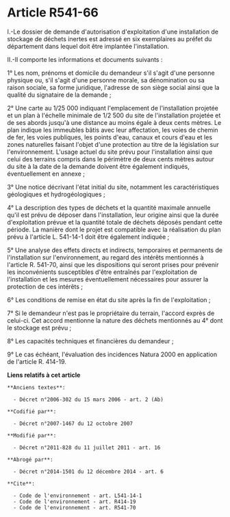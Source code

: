 # Article R541-66

I.-Le dossier de demande d'autorisation d'exploitation d'une installation de stockage de déchets inertes est adressé en six
exemplaires au préfet du département dans lequel doit être implantée l'installation. 

II.-Il comporte les informations et documents suivants : 

1° Les nom, prénoms et domicile du demandeur s'il s'agit d'une personne physique ou, s'il s'agit d'une personne morale, sa
dénomination ou sa raison sociale, sa forme juridique, l'adresse de son siège social ainsi que la qualité du signataire de la
demande ; 

2° Une carte au 1/25 000 indiquant l'emplacement de l'installation projetée et un plan à l'échelle minimale de 1/2 500 du
site de l'installation projetée et de ses abords jusqu'à une distance au moins égale à deux cents mètres. Le plan indique les
immeubles bâtis avec leur affectation, les voies de chemin de fer, les voies publiques, les points d'eau, canaux et cours
d'eau et les zones naturelles faisant l'objet d'une protection au titre de la législation sur l'environnement. L'usage actuel
du site prévu pour l'installation ainsi que celui des terrains compris dans le périmètre de deux cents mètres autour du site
à la date de la demande doivent être également indiqués, éventuellement en annexe ; 

3° Une notice décrivant l'état initial du site, notamment les caractéristiques géologiques et hydrogéologiques ; 

4° La description des types de déchets et la quantité maximale annuelle qu'il est prévu de déposer dans l'installation, leur
origine ainsi que la durée d'exploitation prévue et la quantité totale de déchets déposés pendant cette période. La manière
dont le projet est compatible avec la réalisation du plan prévu à l'article L. 541-14-1 doit être également indiquée ; 

5° Une analyse des effets directs et indirects, temporaires et permanents de l'installation sur l'environnement, au regard
des intérêts mentionnés à l'article R. 541-70, ainsi que les dispositions qui seront prises pour prévenir les inconvénients
susceptibles d'être entraînés par l'exploitation de l'installation et les mesures éventuellement nécessaires pour assurer la
protection de ces intérêts ; 

6° Les conditions de remise en état du site après la fin de l'exploitation ; 

7° Si le demandeur n'est pas le propriétaire du terrain, l'accord exprès de celui-ci. Cet accord mentionne la nature des
déchets mentionnés au 4° dont le stockage est prévu ; 

8° Les capacités techniques et financières du demandeur ; 

9° Le cas échéant, l'évaluation des incidences Natura 2000 en application de l'article R. 414-19.

**Liens relatifs à cet article**

	**Anciens textes**:

	  - Décret n°2006-302 du 15 mars 2006 - art. 2 (Ab)

	**Codifié par**:

	  - Décret n°2007-1467 du 12 octobre 2007

	**Modifié par**:

	  - Décret n°2011-828 du 11 juillet 2011 - art. 16

	**Abrogé par**:

	  - Décret n°2014-1501 du 12 décembre 2014 - art. 6

	**Cite**:

	  - Code de l'environnement - art. L541-14-1
	  - Code de l'environnement - art. R414-19
	  - Code de l'environnement - art. R541-70
